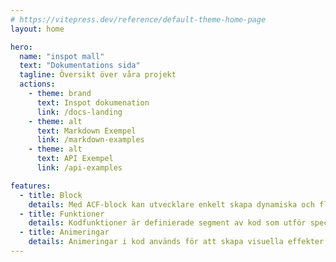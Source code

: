 ```yaml
---
# https://vitepress.dev/reference/default-theme-home-page
layout: home

hero:
  name: "inspot mall"
  text: "Dokumentations sida"
  tagline: Översikt över våra projekt
  actions:
    - theme: brand
      text: Inspot dokumenation
      link: /docs-landing
    - theme: alt
      text: Markdown Exempel
      link: /markdown-examples
    - theme: alt
      text: API Exempel
      link: /api-examples

features:
  - title: Block
    details: Med ACF-block kan utvecklare enkelt skapa dynamiska och flexibla innehållsblock genom att använda Advanced Custom Fields-pluginet. Dessa block möjliggör anpassade fält och komplexa layoutalternativ, vilket gör det enkelt att hantera och presentera data på ett användarvänligt sätt.
  - title: Funktioner
    details: Kodfunktioner är definierade segment av kod som utför specifika uppgifter inom ett program. De bidrar till att organisera och återanvända kod, vilket förbättrar programmets läsbarhet och underhåll. Funktionerna kan ta emot parametrar, utföra beräkningar eller operationer, och returnera värden.
  - title: Animeringar
    details: Animeringar i kod används för att skapa visuella effekter och dynamiska upplevelser på webbplatser och i applikationer. Animeringar förbättrar användarupplevelsen genom att göra gränssnittet mer interaktivt och visuellt tilltalande.
---
```


